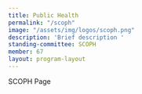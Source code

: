 ```yaml
---
title: Public Health
permalink: "/scoph"
image: "/assets/img/logos/scoph.png"
description: 'Brief description '
standing-committee: SCOPH
member: 67
layout: program-layout
---
```


SCOPH Page